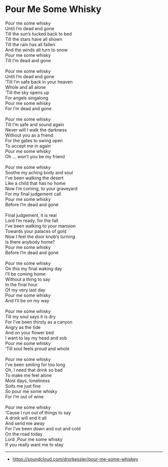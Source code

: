 # Pour Me Some Whisky

Pour me some whisky\
Until I’m dead and gone\
Till the sun’s tucked back to bed\
Till the stars have all shown\
Till the rain has all fallen\
And the winds all turn to snow\
Pour me some whisky\
Till I’m dead and gone\
\
Pour me some whisky\
Until I’m dead and gone\
‘Till I’m safe back in your heaven\
Whole and all alone\
‘Till the sky opens up\
For angels singalong\
Pour me some whisky\
For I’m dead and gone\
\
Pour me some whisky\
Till I’m safe and sound again\
Never will I walk the darkness \
Without you as a friend\
For the gates to swing open\
To accept me in again\
Pour me some whisky\
Oh … won’t you be my friend\
\
Pour me some whisky\
Soothe my aching body and soul\
I’ve been walking the desert\
Like a child that has no home\
Now I’m coming, to your graveyard\
For my final judgement call\
Pour me some whisky\
Before I’m dead and gone\
\
Final judgement, it is real\
Lord I’m ready, for the fall\
I’ve been walking to your mansion\
Towards your palaces of gold\
Now I feel the door knob’s turning\
Is there anybody home?\
Pour me some whisky\
Before I’m dead and gone\
\
Pour me some whisky\
On this my final waking day\
I’ll be coming home\
Without a thing to say\
In the final hour\
Of my very last day\
Pour me some whisky\
And I’ll be on my way\
\
Pour me some whisky\
Till my soul says it is dry\
For I’ve been thirsty as a canyon\
Angry as the tide\
And on your flower bed\
I want to lay my head and sob\
Pour me some whisky\
‘Till soul feels proud and whole\
\
Pour me some whisky\
I’ve been smiling for too long\
Oh, I need that drink so bad\
To make me feel alone\
Most days, loneliness \
Suits me just fine\
So pour me some whisky\
For I’m out of wine\
\
Pour me some whisky\
‘Cause I run out of things to say\
A drink will end it all\
And send me away\
For I’ve been down and out and cold\
On the road today\
Lord ,Pour me some whisky\
If you really want me to stay

---
- https://soundcloud.com/drorkessler/pour-me-some-whiskey
